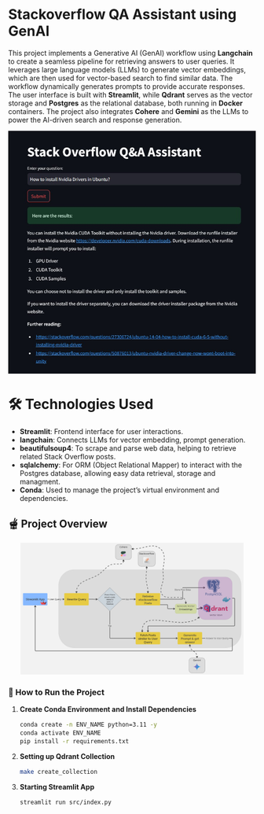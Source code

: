 # Stackoverflow QA Assistant using GenAI
This project implements a Generative AI (GenAI) workflow using **Langchain** to create a seamless pipeline for retrieving answers to user queries. It leverages large language models (LLMs) to generate vector embeddings, which are then used for vector-based search to find similar data. The workflow dynamically generates prompts to provide accurate responses. The user interface is built with **Streamlit**, while **Qdrant** serves as the vector storage and **Postgres** as the relational database, both running in **Docker** containers. The project also integrates **Cohere** and **Gemini** as the LLMs to power the AI-driven search and response generation.

<p align="center">
  <img src="screens/screen1.jpg" alt="screenshot"><br>
</p>


# 🛠️ Technologies Used
- **Streamlit**: Frontend interface for user interactions.
- **langchain**: Connects LLMs for vector embedding, prompt generation.
- **beautifulsoup4**: To scrape and parse web data, helping to retrieve related Stack Overflow posts.
- **sqlalchemy**: For ORM (Object Relational Mapper) to interact with the Postgres database, allowing easy data retrieval, storage and managment.
- **Conda**: Used to manage the project’s virtual environment and dependencies.

## 🫕 Project Overview

<p align="center">
	<img src="screens/workflow.jpg" alt="workflow"  style="width:90%;"/>
</p>

### 🚀 How to Run the Project

1. **Create Conda Environment and Install Dependencies**

   ```bash
   conda create -n ENV_NAME python=3.11 -y
   conda activate ENV_NAME
   pip install -r requirements.txt

2. **Setting up Qdrant Collection**
    ```bash
    make create_collection
    ```
    
4. **Starting Streamlit App**
   ```bash
   streamlit run src/index.py
   ```

